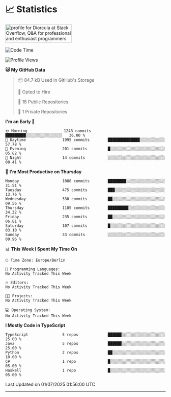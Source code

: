 # 📈 Statistics
 <a href="https://stackoverflow.com/users/10433530/diorcula"><img src="https://stackoverflow.com/users/flair/10433530.png" width="208" height="58" alt="profile for Diorcula at Stack Overflow, Q&amp;A for professional and enthusiast programmers" title="profile for Diorcula at Stack Overflow, Q&amp;A for professional and enthusiast programmers"></a>
 
<!--START_SECTION:waka-->
![Code Time](http://img.shields.io/badge/Code%20Time-456%20hrs%2034%20mins-blue)

![Profile Views](http://img.shields.io/badge/Profile%20Views-0-blue)

**🐱 My GitHub Data** 

> 📦 84.7 kB Used in GitHub's Storage 
 > 
> 💼 Opted to Hire
 > 
> 📜 18 Public Repositories 
 > 
> 🔑 1 Private Repositories 
 > 
**I'm an Early 🐤** 

```text
🌞 Morning                1243 commits        █████████░░░░░░░░░░░░░░░░   36.00 % 
🌆 Daytime                1995 commits        ██████████████░░░░░░░░░░░   57.78 % 
🌃 Evening                201 commits         █░░░░░░░░░░░░░░░░░░░░░░░░   05.82 % 
🌙 Night                  14 commits          ░░░░░░░░░░░░░░░░░░░░░░░░░   00.41 % 
```
📅 **I'm Most Productive on Thursday** 

```text
Monday                   1088 commits        ████████░░░░░░░░░░░░░░░░░   31.51 % 
Tuesday                  475 commits         ███░░░░░░░░░░░░░░░░░░░░░░   13.76 % 
Wednesday                330 commits         ██░░░░░░░░░░░░░░░░░░░░░░░   09.56 % 
Thursday                 1185 commits        █████████░░░░░░░░░░░░░░░░   34.32 % 
Friday                   235 commits         ██░░░░░░░░░░░░░░░░░░░░░░░   06.81 % 
Saturday                 107 commits         █░░░░░░░░░░░░░░░░░░░░░░░░   03.10 % 
Sunday                   33 commits          ░░░░░░░░░░░░░░░░░░░░░░░░░   00.96 % 
```


📊 **This Week I Spent My Time On** 

```text
🕑︎ Time Zone: Europe/Berlin

💬 Programming Languages: 
No Activity Tracked This Week

🔥 Editors: 
No Activity Tracked This Week

🐱‍💻 Projects: 
No Activity Tracked This Week

💻 Operating System: 
No Activity Tracked This Week
```

**I Mostly Code in TypeScript** 

```text
TypeScript               5 repos             ██████░░░░░░░░░░░░░░░░░░░   25.00 % 
Java                     5 repos             ██████░░░░░░░░░░░░░░░░░░░   25.00 % 
Python                   2 repos             ██░░░░░░░░░░░░░░░░░░░░░░░   10.00 % 
C#                       1 repo              █░░░░░░░░░░░░░░░░░░░░░░░░   05.00 % 
Haskell                  1 repo              █░░░░░░░░░░░░░░░░░░░░░░░░   05.00 % 
```




 Last Updated on 01/07/2025 01:56:00 UTC
<!--END_SECTION:waka-->
 
---

